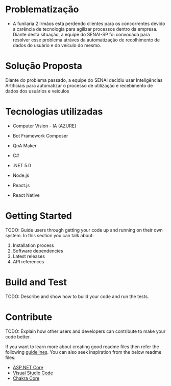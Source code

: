 # Problematização
- A funilaria 2 Irmãos está perdendo clientes para os concorrentes devido a carência de tecnologia para agilizar processos dentro da empresa.
Diante desta situação, a equipe do SENAI-SP foi convocada para resolver esse problema atráves da automatização de recolhimento de dados do usuário e do veículo do mesmo.

# Solução Proposta
Diante do problema passado, a equipe do SENAI decidiu usar Inteligências Artificiais para automatizar o processo de utilização e recebimento de dados dos usuários e veiculos

# Tecnologias utilizadas

- Computer Vision - IA (AZURE)

- Bot Framework Composer

- QnA Maker

- C#

- .NET 5.0

- Node.js

- React.js

- React Native


# Getting Started
TODO: Guide users through getting your code up and running on their own system. In this section you can talk about:
1.	Installation process
2.	Software dependencies
3.	Latest releases
4.	API references

# Build and Test
TODO: Describe and show how to build your code and run the tests. 

# Contribute
TODO: Explain how other users and developers can contribute to make your code better. 

If you want to learn more about creating good readme files then refer the following [guidelines](https://docs.microsoft.com/en-us/azure/devops/repos/git/create-a-readme?view=azure-devops). You can also seek inspiration from the below readme files:
- [ASP.NET Core](https://github.com/aspnet/Home)
- [Visual Studio Code](https://github.com/Microsoft/vscode)
- [Chakra Core](https://github.com/Microsoft/ChakraCore)